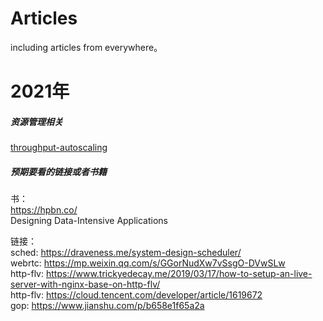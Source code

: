 # Articles  
  
including articles from everywhere。

# 2021年

##### 资源管理相关

[throughput-autoscaling]


##### 预期要看的链接或者书籍
书：  
https://hpbn.co/      
Designing Data-Intensive Applications  

链接：  
sched: https://draveness.me/system-design-scheduler/  
webrtc: https://mp.weixin.qq.com/s/GGorNudXw7vSsgO-DVwSLw     
http-flv: https://www.trickyedecay.me/2019/03/17/how-to-setup-an-live-server-with-nginx-base-on-http-flv/   
http-flv: https://cloud.tencent.com/developer/article/1619672  
gop: https://www.jianshu.com/p/b658e1f65a2a


[throughput-autoscaling]: <https://engineering.fb.com/2020/09/14/networking-traffic/throughput-autoscaling/>
